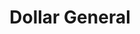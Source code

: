 ---
title: "Dollar General"
url: /greenville/dollar-general-davenport-farm-road/
shop: variety store
---